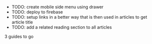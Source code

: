 - TODO: create mobile side menu using drawer
- TODO: deploy to firebase
- TODO: setup links in a better way that is then used in articles to get article title
- TODO: add a related reading section to all articles

3 guides to go
